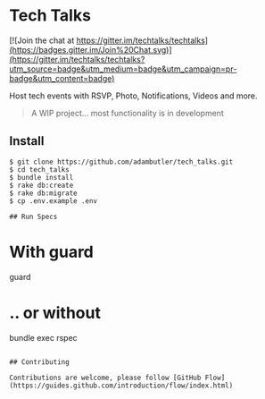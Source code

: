 # Tech Talks

[![Join the chat at https://gitter.im/techtalks/techtalks](https://badges.gitter.im/Join%20Chat.svg)](https://gitter.im/techtalks/techtalks?utm_source=badge&utm_medium=badge&utm_campaign=pr-badge&utm_content=badge)

Host tech events with RSVP, Photo, Notifications, Videos and more.

> A WIP project... most functionality is in development

## Install

```
$ git clone https://github.com/adambutler/tech_talks.git
$ cd tech_talks
$ bundle install
$ rake db:create
$ rake db:migrate
$ cp .env.example .env

## Run Specs

```
# With guard
guard

# .. or without
bundle exec rspec
```

## Contributing

Contributions are welcome, please follow [GitHub Flow](https://guides.github.com/introduction/flow/index.html)
